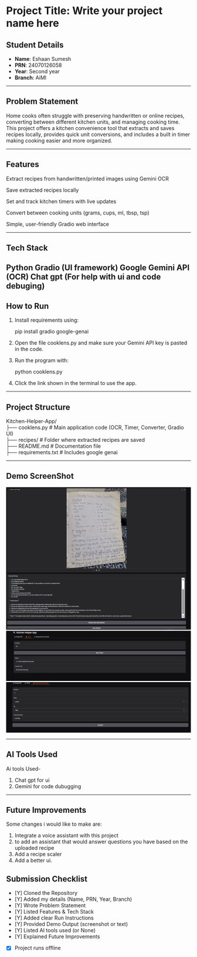 # Project Title: Write your project name here

## Student Details
- **Name**: Eshaan Sumesh 
- **PRN**: 24070126058 
- **Year**: Second year
- **Branch**: AiMl
---

## Problem Statement
Home cooks often struggle with preserving handwritten or online recipes, converting between different kitchen units, and managing cooking time. This project offers a kitchen convenience tool that extracts and saves recipes locally, provides quick unit conversions, and includes a built in timer making cooking easier and more organized.

---

## Features
Extract recipes from handwritten/printed images using Gemini OCR

Save extracted recipes locally

Set and track kitchen timers with live updates

Convert between cooking units (grams, cups, ml, tbsp, tsp)

Simple, user-friendly Gradio web interface

---

## Tech Stack
Python
Gradio (UI framework)
Google Gemini API (OCR)
Chat gpt (For help with ui and code debuging)
---

## How to Run
1) Install requirements using:

    pip install gradio google-genai

2) Open the file cooklens.py and make sure your Gemini API key is pasted in the code.

3) Run the program with:

    python cooklens.py

4) Click the link shown in the terminal to use the app.

---

## Project Structure

Kitchen-Helper-App/  
├── cooklens.py         # Main application code (OCR, Timer, Converter, Gradio UI)  
├── recipes/            # Folder where extracted recipes are saved  
├── README.md           # Documentation file  
├── requirements.txt    # Includes google genai 

---

## Demo ScreenShot

![Main UI](screenshots/image.png)
![Recipe Extraction](screenshots/image-1.png)
![Unit Converter](screenshots/image-2.png)

---


## AI Tools Used
Ai tools Used-
1) Chat gpt for ui
2) Gemini for code dubugging

---

## Future Improvements
Some changes i would like to make are:
1) Integrate a voice assistant with this project
2) to add an assistant that would answer questions you have based on the uploaded recipe
3) Add a recipe scaler 
4) Add a better ui.



## Submission Checklist 
- [Y] Cloned the Repository 
- [Y] Added my details (Name, PRN, Year, Branch)  
- [Y] Wrote Problem Statement  
- [Y] Listed Features & Tech Stack  
- [Y] Added clear Run Instructions  
- [Y] Provided Demo Output (screenshot or text)  
- [Y] Listed AI tools used (or None)  
- [Y] Explained Future Improvements  
- [x] Project runs offline

